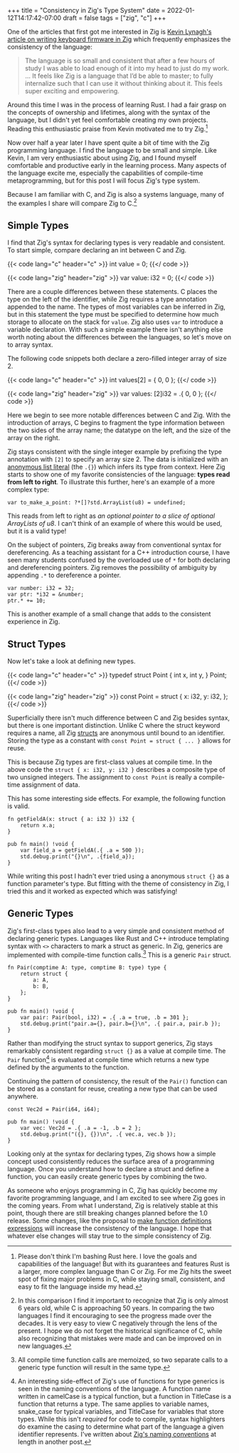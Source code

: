 +++
title = "Consistency in Zig's Type System"
date = 2022-01-12T14:17:42-07:00
draft = false
tags = ["zig", "c"]
+++

One of the articles that first got me interested in Zig is [Kevin Lynagh's
article on writing keyboard firmware in Zig](https://kevinlynagh.com/rust-zig/)
which frequently emphasizes the consistency of the language:

> The language is so small and consistent that after a few hours of study I was
> able to load enough of it into my head to just do my work. ... It feels like
> Zig is a language that I’d be able to master; to fully internalize such that I
> can use it without thinking about it. This feels super exciting and
> empowering.

Around this time I was in the process of learning Rust. I had a fair grasp on
the concepts of ownership and lifetimes, along with the syntax of the language,
but I didn't yet feel comfortable creating my own projects. Reading this
enthusiastic praise from Kevin motivated me to try Zig.[^rust]

[^rust]: Please don't think I'm bashing Rust here. I love the goals and
  capabilities of the language! But with its guarantees and features Rust is a
  larger, more complex language than C or Zig. For me Zig hits the sweet spot of
  fixing major problems in C, while staying small, consistent, and easy to fit
  the language inside my head.

Now over half a year later I have spent quite a bit of time with the Zig
programming language. I find the language to be small and simple. Like Kevin, I
am very enthusiastic about using Zig, and I found myself comfortable and
productive early in the learning process. Many aspects of the language excite
me, especially the capabilities of compile-time metaprogramming, but for this
post I will focus Zig's type system.

Because I am familiar with C, and Zig is also a systems language, many of the
examples I share will compare Zig to C.[^c]

[^c]: In this comparison I find it important to recognize that Zig is only
  almost 6 years old, while C is approaching 50 years. In comparing the two
  languages I find it encouraging to see the progress made over the decades. It
  is very easy to view C negatively through the lens of the present. I hope we
  do not forget the historical significance of C, while also recognizing that
      mistakes were made and can be improved on in new languages.

## Simple Types

I find that Zig's syntax for declaring types is very readable and consistent. To
start simple, compare declaring an int between C and Zig.

{{< code lang="c" header="c" >}}
int value = 0;
{{</ code >}}

{{< code lang="zig" header="zig" >}}
var value: i32 = 0;
{{</ code >}}

There are a couple differences between these statements. C places the type on
the left of the identifier, while Zig requires a type annotation appended to the
name. The types of most variables can be inferred in Zig, but in this statement
the type must be specified to determine how much storage to allocate on the
stack for `value`. Zig also uses `var` to introduce a variable declaration. With
such a simple example there isn't anything else worth noting about the
differences between the languages, so let's move on to array syntax.

The following code snippets both declare a zero-filled integer array of size 2.

{{< code lang="c" header="c" >}}
int values[2] = { 0, 0 };
{{</ code >}}

{{< code lang="zig" header="zig" >}}
var values: [2]i32 = .{ 0, 0 };
{{</ code >}}

Here we begin to see more notable differences between C and Zig. With the
introduction of arrays, C begins to fragment the type information between the two
sides of the array name; the datatype on the left, and the size of the array on
the right.

Zig stays consistent with the single integer example by prefixing the type
annotation with `[2]` to specify an array size 2. The data is initialized with
an [anonymous list
literal](https://ziglang.org/documentation/0.8.1/#Anonymous-List-Literals) (the
`.{}`) which infers its type from context. Here Zig starts to show one of my
favorite consistencies of the language: **types read from left to right**. To
illustrate this further, here's an example of a more complex type:

```zig
var to_make_a_point: ?*[]?std.ArrayList(u8) = undefined;
```

This reads from left to right as *an optional pointer to a slice of
optional ArrayLists of u8*. I can't think of an example of where this would be
used, but it is a valid type!

On the subject of pointers, Zig breaks away from conventional syntax for
dereferencing. As a teaching assistant for a C++ introduction course, I have
seen many students confused by the overloaded use of `*` for both declaring and
dereferencing pointers. Zig removes the possibility of ambiguity by appending
`.*` to dereference a pointer.

```zig
var number: i32 = 32;
var ptr: *i32 = &number;
ptr.* += 10;
```

This is another example of a small change that adds to the consistent experience
in Zig.


## Struct Types

Now let's take a look at defining new types.

{{< code lang="c" header="c" >}}
typedef struct Point {
    int x,
    int y,
} Point;
{{</ code >}}

{{< code lang="zig" header="zig" >}}
const Point = struct {
    x: i32,
    y: i32,
};
{{</ code >}}

Superficially there isn't much difference between C and Zig besides syntax, but
there is one important distinction. Unlike C where the struct keyword requires a
name, all Zig [structs](https://ziglang.org/documentation/master/#struct) are
anonymous until bound to an identifier. Storing the type as a constant with
`const Point = struct { ... }` allows for reuse.

This is because Zig types are first-class values at compile time. In the above
code the `struct { x: i32, y: i32 }` describes a composite type of two unsigned
integers. The assignment to `const Point` is really a compile-time assignment
of data.

This has some interesting side effects. For example, the following function is
valid.

```zig
fn getFieldA(x: struct { a: i32 }) i32 {
    return x.a;
}

pub fn main() !void {
    var field_a = getFieldA(.{ .a = 500 });
    std.debug.print("{}\n", .{field_a});
}
```

While writing this post I hadn't ever tried using a anonymous `struct {}` as a
function parameter's type. But fitting with the theme of consistency in Zig, I
tried this and it worked as expected which was satisfying!


## Generic Types

Zig's first-class types also lead to a very simple and consistent method of
declaring generic types. Languages like Rust and C++ introduce templating syntax
with `<>` characters to mark a struct as generic. In Zig, generics are
implemented with compile-time function calls.[^memoized] This is a generic
`Pair` struct.

[^memoized]: All compile time function calls are memoized, so two separate calls
  to a generic type function will result in the same type.

```zig
fn Pair(comptime A: type, comptime B: type) type {
    return struct {
        a: A,
        b: B,
    };
}

pub fn main() !void {
    var pair: Pair(bool, i32) = .{ .a = true, .b = 301 };
    std.debug.print("pair.a={}, pair.b={}\n", .{ pair.a, pair.b });
}
```

Rather than modifying the struct syntax to support generics, Zig stays
remarkably consistent regarding `struct {}` as a value at compile time. The
`Pair` function[^naming] is evaluated at compile time which returns a new type
defined by the arguments to the function.

[^naming]: An interesting side-effect of Zig's use of functions for type
  generics is seen in the naming conventions of the language. A function name
  written in camelCase is a typical function, but a function in TitleCase is a
  function that returns a type. The same applies to variable names, snake_case
  for typical variables, and TitleCase for variables that store types. While
  this isn't *required* for code to compile, syntax highlighters do examine
  the casing to determine what part of the language a given identifier
  represents. I've written about [Zig's naming
  conventions](/blog/zig-naming-conventions) at length in another post.

Continuing the pattern of consistency, the result of the `Pair()` function can be
stored as a constant for reuse, creating a new type that can be used anywhere.

```zig
const Vec2d = Pair(i64, i64);

pub fn main() !void {
    var vec: Vec2d = .{ .a = -1, .b = 2 };
    std.debug.print("({}, {})\n", .{ vec.a, vec.b });
}
```

Looking only at the syntax for declaring types, Zig shows how a simple concept
used consistently reduces the surface area of a programming language. Once you
understand how to declare a struct and define a function, you can easily create
generic types by combining the two.

As someone who enjoys programming in C, Zig has quickly become my favorite
programming language, and I am excited to see where Zig goes in the coming
years. From what I understand, Zig is relatively stable at this point, though
there are still breaking changes planned before the 1.0 release. Some changes,
like the proposal to [make function definitions
expressions](https://github.com/ziglang/zig/issues/1717) will increase the
consistency of the language. I hope that whatever else changes will stay true to
the simple consistency of Zig.
